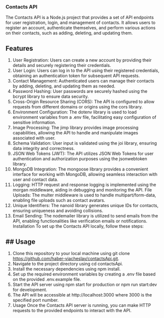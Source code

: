 ### Contacts API

The Contacts API is a Node.js project that provides a set of API endpoints for user registration, login, and management of contacts. It allows users to register an account, authenticate themselves, and perform various actions on their contacts, such as adding, deleting, and updating them.

## Features

1. User Registration: Users can create a new account by providing their details and securely registering their credentials.
2. User Login: Users can log in to the API using their registered credentials, obtaining an authentication token for subsequent API requests.
3. Contact Management: Authenticated users can manage their contacts by adding, deleting, and updating them as needed.
4. Password Hashing: User passwords are securely hashed using the bcrypt library to ensure data security.
5. Cross-Origin Resource Sharing (CORS): The API is configured to allow requests from different domains or origins using the cors library.
6. Environment Configuration: The dotenv library is used to load environment variables from a .env file, facilitating easy configuration of sensitive information.
7. Image Processing: The jimp library provides image processing capabilities, allowing the API to handle and manipulate images associated with user.
8. Schema Validation: User input is validated using the joi library, ensuring data integrity and correctness.
9. JSON Web Tokens (JWT): The API utilizes JSON Web Tokens for user authentication and authorization purposes using the jsonwebtoken library.
10. MongoDB Integration: The mongoose library provides a convenient interface for working with MongoDB, allowing seamless interaction with user and contact data.
11. Logging: HTTP request and response logging is implemented using the morgan middleware, aiding in debugging and monitoring the API. File Uploads: The multer middleware is used to handle multipart/form-data, enabling file uploads such as contact avatars.
12. Unique Identifiers: The nanoid library generates unique IDs for contacts, ensuring uniqueness and avoiding collisions.
13. Email Sending: The nodemailer library is utilized to send emails from the API, enabling functionalities like verification emails or notifications. Installation To set up the Contacts API locally, follow these steps:

## ## Usage

1. Clone this repository to your local machine using git clone https://github.com/haber-viacheslav/contactsApi.git.
2. Navigate to the project directory using cd contactsApi.
3. Install the necessary dependencies using npm install.
4. Set up the required environment variables by creating a .env file based on the provided .env.example file.
5. Start the API server using npm start for production or npm run start:dev for development.
6. The API will be accessible at http://localhost:3000 where 3000 is the specified port number.
7. Usage Once the Contacts API server is running, you can make HTTP requests to the provided endpoints to interact with the API.

